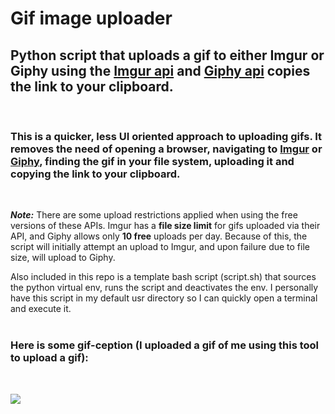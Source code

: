 # Gif image uploader

## Python script that uploads a gif to either Imgur or Giphy using the [Imgur api](https://apidocs.imgur.com/) and [Giphy api](https://developers.giphy.com/docs/api) copies the link to your clipboard.

<br/>

### This is a quicker, less UI oriented approach to uploading gifs. It removes the need of opening a browser, navigating to [Imgur](https://imgur.com/) or [Giphy](https://giphy.com/), finding the gif in your file system, uploading it and copying the link to your clipboard.

<br/>

**_Note:_** There are some upload restrictions applied when using the free versions of these APIs. Imgur has a **file size limit** for gifs uploaded via their API, and Giphy allows only **10 free** uploads per day. Because of this, the script will initially attempt an upload to Imgur, and upon failure due to file size, will upload to Giphy.

Also included in this repo is a template bash script (script.sh) that sources the python virtual env, runs the script and deactivates the env. I personally have this script in my default usr directory so I can quickly open a terminal and execute it.
<br/>
<br/>

### Here is some gif-ception (I uploaded a gif of me using this tool to upload a gif):

<br/>

![](https://i.imgur.com/4YSHMHi.gif)
